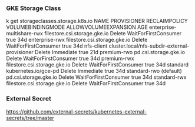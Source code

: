 
### GKE Storage Class 
k get storageclasses.storage.k8s.io
NAME                        PROVISIONER                                     RECLAIMPOLICY   VOLUMEBINDINGMODE      ALLOWVOLUMEEXPANSION   AGE
enterprise-multishare-rwx   filestore.csi.storage.gke.io                    Delete          WaitForFirstConsumer   true                   34d
enterprise-rwx              filestore.csi.storage.gke.io                    Delete          WaitForFirstConsumer   true                   34d
nfs-client                  cluster.local/nfs-subdir-external-provisioner   Delete          Immediate              true                   21d
premium-rwo                 pd.csi.storage.gke.io                           Delete          WaitForFirstConsumer   true                   34d
premium-rwx                 filestore.csi.storage.gke.io                    Delete          WaitForFirstConsumer   true                   34d
standard                    kubernetes.io/gce-pd                            Delete          Immediate              true                   34d
standard-rwo (default)      pd.csi.storage.gke.io                           Delete          WaitForFirstConsumer   true                   34d
standard-rwx                filestore.csi.storage.gke.io                    Delete          WaitForFirstConsumer   true                   34d

### External Secret
https://github.com/external-secrets/kubernetes-external-secrets/tree/master
